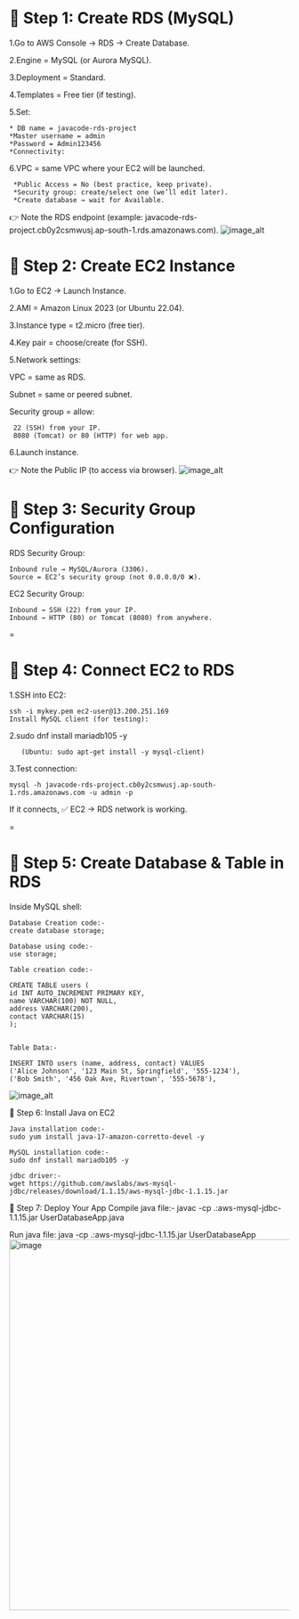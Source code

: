 
🔹 Step 1: Create RDS (MySQL)
=
1.Go to AWS Console → RDS → Create Database.

2.Engine = MySQL (or Aurora MySQL).

3.Deployment = Standard.

4.Templates = Free tier (if testing).

5.Set:

    * DB name = javacode-rds-project
    *Master username = admin
    *Password = Admin123456
    *Connectivity:

6.VPC = same VPC where your EC2 will be launched.

     *Public Access = No (best practice, keep private). 
     *Security group: create/select one (we’ll edit later).
     *Create database → wait for Available.

👉 Note the RDS endpoint (example: javacode-rds-project.cb0y2csmwusj.ap-south-1.rds.amazonaws.com).
![image_alt](https://github.com/Pawar-Megha/Integration-JavaCode-RDS-MySQLWorkbench-With-EC2Instance/blob/f4430c88885b4d353ba103859e1dab59fe205420/img/Rds-conn.png)

🔹 Step 2: Create EC2 Instance
=
1.Go to EC2 → Launch Instance.

2.AMI = Amazon Linux 2023 (or Ubuntu 22.04).

3.Instance type = t2.micro (free tier).

4.Key pair = choose/create (for SSH).

5.Network settings:

   VPC = same as RDS.

   Subnet = same or peered subnet.

   Security group = allow:

     22 (SSH) from your IP.
     8080 (Tomcat) or 80 (HTTP) for web app.
6.Launch instance.

👉 Note the Public IP (to access via browser).
![image_alt](https://github.com/Pawar-Megha/Integration-JavaCode-RDS-MySQLWorkbench-With-EC2Instance/blob/842098717dc4327d382f51f62fc44cc22a402fdc/img/ec2.png)

🔹 Step 3: Security Group Configuration
=
RDS Security Group:

    Inbound rule → MySQL/Aurora (3306).
    Source = EC2’s security group (not 0.0.0.0/0 ❌).
    
EC2 Security Group:

    Inbound → SSH (22) from your IP.
    Inbound → HTTP (80) or Tomcat (8080) from anywhere.
=

🔹 Step 4: Connect EC2 to RDS
=
1.SSH into EC2:

    ssh -i mykey.pem ec2-user@13.200.251.169
    Install MySQL client (for testing):

2.sudo dnf install mariadb105 -y

       (Ubuntu: sudo apt-get install -y mysql-client)

3.Test connection:

    mysql -h javacode-rds-project.cb0y2csmwusj.ap-south-1.rds.amazonaws.com -u admin -p
If it connects, ✅ EC2 → RDS network is working.

=

🔹 Step 5: Create Database & Table in RDS
=
Inside MySQL shell:

    Database Creation code:-
    create database storage;

    Database using code:-
    use storage;

    Table creation code:-

    CREATE TABLE users (
    id INT AUTO_INCREMENT PRIMARY KEY,
    name VARCHAR(100) NOT NULL,
    address VARCHAR(200),
    contact VARCHAR(15)
    );


    Table Data:-

    INSERT INTO users (name, address, contact) VALUES
    ('Alice Johnson', '123 Main St, Springfield', '555-1234'),
    ('Bob Smith', '456 Oak Ave, Rivertown', '555-5678'),
  ![image_alt](https://github.com/Pawar-Megha/Integration-JavaCode-RDS-MySQLWorkbench-With-EC2Instance/blob/cdcaa91e0eb855737b117da045fb4051de7e9c11/img/out-wb.png)  

  🔹 Step 6: Install Java on EC2
  
    Java installation code:-
    sudo yum install java-17-amazon-corretto-devel -y

    MySQL installation code:-
    sudo dnf install mariadb105 -y

    jdbc driver:-
    wget https://github.com/awslabs/aws-mysql-jdbc/releases/download/1.1.15/aws-mysql-jdbc-1.1.15.jar

🔹 Step 7: Deploy Your App
Compile java file:- javac -cp .:aws-mysql-jdbc-1.1.15.jar UserDatabaseApp.java

Run java file: java -cp .:aws-mysql-jdbc-1.1.15.jar UserDatabaseApp
<img width="1303" height="666" alt="image" src="https://github.com/user-attachments/assets/ed692a5a-95ae-435f-93d5-880c5d9c3296" />



